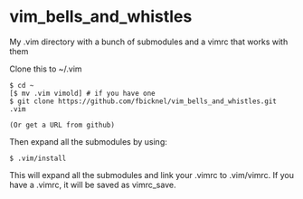 vim_bells_and_whistles
======================

My .vim directory with a bunch of submodules and a vimrc that works with them

Clone this to ~/.vim

```
$ cd ~
[$ mv .vim vimold] # if you have one
$ git clone https://github.com/fbicknel/vim_bells_and_whistles.git .vim

(Or get a URL from github)
```

Then expand all the submodules by using:

```
$ .vim/install
```

This will expand all the submodules and link your .vimrc to .vim/vimrc.  If
you have a .vimrc, it will be saved as vimrc_save.
